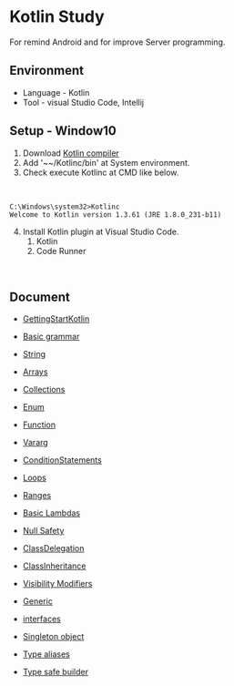 # Kotlin Study 
For remind Android and for improve Server programming.

## Environment
* Language - Kotlin
* Tool - visual Studio Code, Intellij

## Setup - Window10

1. Download [Kotlin compiler](https://github.com/JetBrains/kotlin/releases/tag/v1.2.41)
2. Add '~~/Kotlinc/bin' at System environment.
3. Check execute Kotlinc at CMD like below.

<br/>

~~~
C:\Windows\system32>Kotlinc
Welcome to Kotlin version 1.3.61 (JRE 1.8.0_231-b11)
~~~

4. Install Kotlin plugin at Visual Studio Code.
    1. Kotlin
    2. Code Runner
    
<br/>

## Document
- [GettingStartKotlin](https://github.com/chl8263/KotlinStudy/blob/master/document/1.GettingStartKotlin.md)

- [Basic grammar](https://github.com/chl8263/KotlinStudy/blob/master/document/2.Basic%20of%20Kotlin.md)

- [String](https://github.com/chl8263/KotlinStudy/blob/master/document/3.String.md)

- [Arrays](https://github.com/chl8263/KotlinStudy/blob/master/document/4.Arrays.md)

- [Collections](https://github.com/chl8263/KotlinStudy/blob/master/document/5.Collections.md)

- [Enum](https://github.com/chl8263/KotlinStudy/blob/master/document/6.Enum.md)

- [Function](https://github.com/chl8263/KotlinStudy/blob/master/document/7.Function.md)

- [Vararg](https://github.com/chl8263/KotlinStudy/blob/master/document/8.Vararg.md)

- [ConditionStatements](https://github.com/chl8263/KotlinStudy/blob/master/document/9.ConditionStatements.md)

- [Loops](https://github.com/chl8263/KotlinStudy/blob/master/document/10.Loops.md)

- [Ranges](https://github.com/chl8263/KotlinStudy/blob/master/document/11.Ranges.md)

- [Basic Lambdas](https://github.com/chl8263/KotlinStudy/blob/master/document/12.Basic%20Lambdas.md)

- [Null Safety](https://github.com/chl8263/KotlinStudy/blob/master/document/13.Null%20Safety.md)

- [ClassDelegation](https://github.com/chl8263/KotlinStudy/blob/master/document/14.ClassDelegation.md)

- [ClassInheritance](https://github.com/chl8263/KotlinStudy/blob/master/document/15.ClassInheritance.md)

- [Visibility Modifiers](https://github.com/chl8263/KotlinStudy/blob/master/document/16.Visibility%20Modifiers.md)

- [Generic](https://github.com/chl8263/KotlinStudy/blob/master/document/17.Generic.md)

- [interfaces](https://github.com/chl8263/KotlinStudy/blob/master/document/18.interfaces.md)

- [Singleton object](https://github.com/chl8263/KotlinStudy/blob/master/document/19.Singleton%20object.md)

- [Type aliases](https://github.com/chl8263/KotlinStudy/blob/master/document/20.Type%20aliases.md)

- [Type safe builder](https://github.com/chl8263/KotlinStudy/blob/master/document/21.Type%20safe%20builder.md)

